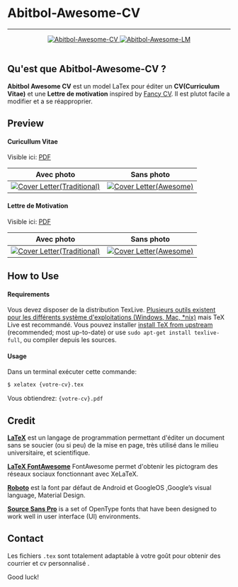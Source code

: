 # Abitbol-Awesome-CV

---

<div align="center">

  <a href="https://raw.githubusercontent.com/ordinatous/Awesome-CV/blob/master/examples/Abitbol-Awesome-CV.pdf">
    <img alt="Abitbol-Awesome-CV" src="https://img.shields.io/badge/Abitbol-awesome-CV-pdf-green.svg" />
  </a>
  <a href="https://raw.githubusercontent.com/ordinatous/Awesome-CV/blob/master/examples/Abitbol-Awesome-LM.pdf">
    <img alt="Abitbol-Awesome-LM" src="https://img.shields.io/badge/Abitbol-Awesome-LM-green.svg" />
  </a>
</div>

<br />

## Qu'est que Abitbol-Awesome-CV ?

**Abitbol Awesome CV** est un model LaTex pour éditer un **CV(Curriculum Vitae)** et une  **Lettre de motivation** inspired by [Fancy CV](https://www.sharelatex.com/templates/cv-or-resume/fancy-cv). Il est plutot facile a modifier et a se réapproprier.


## Preview

#### Curicullum Vitae

Visible ici: [PDF](https://github.com/ordinatous/Abitbol-Awesome-CV/blob/blob/master/examples/Abitbol-Awesome-CV.pdf)

| Avec photo | Sans photo |
|:---:|:---:|
| [![Cover Letter(Traditional)](https://raw.githubusercontent.com/ordinatous/Awesome-CV/blob/master/examples/Abitbol-Awesome-CV.png)](https://raw.githubusercontent.com/ordinatous/Awesome-CV/blob/master/examples/Abitbol-Awesome-CV.pdf)  | [![Cover Letter(Awesome)](https://raw.githubusercontent.com/ordinatous/Awesome-CV/blob/master/examples/Abitbol-Awesome-CV.png)](https://raw.githubusercontent.com/ordinatous/Awesome-CV/blob/master/examples/Abitbol-Awesome-CV-01.pdf) |

#### Lettre de Motivation

Visible ici: [PDF](https://raw.githubusercontent.com/ordinatous/Awesome-CV/master/examples/Abitbol-Awesome-LM.pdf)

| Avec photo | Sans photo |
|:---:|:---:|
| [![Cover Letter(Traditional)](https://raw.githubusercontent.com/ordinatous/Awesome-CV/blob/master/examples/Abitbol-Awesome-LM.png)](https://raw.githubusercontent.com/ordinatous/Awesome-CV/master/examples/Abitbol-Awesome-LM.pdf)  | [![Cover Letter(Awesome)](https://raw.githubusercontent.com/ordinatous/Awesome-CV/blob/master/examples/Abitbol-Awesome-LM.png)](https://raw.githubusercontent.com/ordinatous/Awesome-CV/master/examples/Abitbol-Awesome-LM-01.pdf) |




## How to Use

#### Requirements

Vous devez disposer de la distribution TexLive.  [Plusieurs outils existent pour les différents système d'exploitations (Windows, Mac, \*nix)](http://tex.stackexchange.com/q/55437) mais TeX Live est recommandé.
Vous pouvez installer  [install TeX from upstream](http://tex.stackexchange.com/q/1092) (recommended; most up-to-date) or use `sudo apt-get install texlive-full`, ou compiler depuis les sources.

#### Usage

Dans un terminal exécuter cette commande:

```bash
$ xelatex {votre-cv}.tex
```

Vous obtiendrez: ``{votre-cv}.pdf``


## Credit

[**LaTeX**](http://www.latex-project.org) est un langage de programmation permettant d'éditer un document sans se soucier (ou si peu) de la mise en page, très utilisé dans le milieu universitaire, et scientifique.

[**LaTeX FontAwesome**](https://github.com/furl/latex-fontawesome) FontAwesome permet d'obtenir les pictogram des réseaux sociaux fonctionnant avec XeLaTeX.

[**Roboto**](https://github.com/google/roboto) est la font par défaut de Android et GoogleOS ,Google’s visual language, Material Design.

[**Source Sans Pro**](https://github.com/adobe-fonts/source-sans-pro) is a set of OpenType fonts that have been designed to work well in user interface (UI) environments.


## Contact

Les fichiers `.tex` sont totalement adaptable à votre goût pour obtenir des courrier et cv personnalisé .


Good luck!

